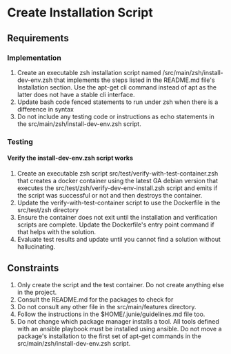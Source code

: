 # Create Installation Script

## Requirements
### Implementation
1. Create an executable zsh installation script named /src/main/zsh/install-dev-env.zsh that implements the steps listed in the README.md file's Installation section. Use the apt-get cli command instead of apt as the latter does not have a stable cli interface.
2. Update bash code fenced statements to run under zsh when there is a difference in syntax
3. Do not include any testing code or instructions as echo statements in the src/main/zsh/install-dev-env.zsh script.
### Testing
#### Verify the install-dev-env.zsh script works 
1. Create an executable zsh script src/test/verify-with-test-container.zsh that creates a docker container using the latest GA debian version that executes the src/test/zsh/verify-dev-env-install.zsh script and emits if the script was successful or not and then destroys the container.
2. Update the verify-with-test-container script to use the Dockerfile in the src/test/zsh directory
3. Ensure the container does not exit until the installation and verification scripts are complete. Update the Dockerfile's entry point command if that helps with the solution.
4. Evaluate test results and update until you cannot find a solution without hallucinating. 

## Constraints
1. Only create the script and the test container. Do not create anything else in the project.
2. Consult the README.md for the packages to check for
3. Do not consult any other file in the src/main/features directory.
4. Follow the instructions in the $HOME/.junie/guidelines.md file too.
5. Do not change which package manager installs a tool. All tools defined with an ansible playbook must be installed using ansible. Do not move a package's installation to the first set of apt-get commands in the src/main/zsh/install-dev-env.zsh script.

